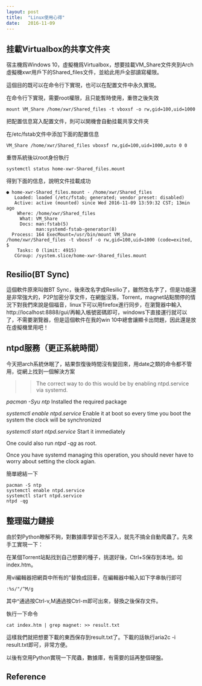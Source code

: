 ```yaml
---
layout: post
title:  "Linux使用心得"
date:   2016-11-09
---
```


## 挂載Virtualbox的共享文件夾

宿主機爲Windows 10，虛擬機爲Virtualbox，想要挂載VM_Share文件夾到Arch虛擬機xwr用戶下的Shared_files文件，並給此用戶全部讀寫權限。

這個目的既可以在命令行下實現，也可以在配置文件中永久實現。

在命令行下實現，需要root權限，且只能暫時使用，重啓之後失效

```
mount VM_Share /home/xwr/Shared_files -t vboxsf -o rw,gid=100,uid=1000
```

把配置信息寫入配置文件，則可以開機會自動挂載共享文件夾

在/etc/fstab文件中添加下面的配置信息

```
VM_Share /home/xwr/Shared_files vboxsf rw,gid=100,uid=1000,auto 0 0
```

重啓系統後以root身份執行

```
systemctl status home-xwr-Shared_files.mount 
```

得到下面的信息，說明文件挂載成功

```
● home-xwr-Shared_files.mount - /home/xwr/Shared_files
   Loaded: loaded (/etc/fstab; generated; vendor preset: disabled)
   Active: active (mounted) since Wed 2016-11-09 13:59:32 CST; 13min ago
    Where: /home/xwr/Shared_files
     What: VM_Share
     Docs: man:fstab(5)
           man:systemd-fstab-generator(8)
  Process: 164 ExecMount=/usr/bin/mount VM_Share /home/xwr/Shared_files -t vboxsf -o rw,gid=100,uid=1000 (code=exited, $
    Tasks: 0 (limit: 4915)
   CGroup: /system.slice/home-xwr-Shared_files.mount
```

## Resilio(BT Sync)

這個軟件原來叫做BT Sync，後來改名字成Resilio了，雖然改名字了，但是功能還是非常強大的，P2P加密分享文件，在網盤沒落，Torrent，magnet站點關停的情況下對我們來說是個福音，linux下可以用firefox進行同步，在瀏覽器中輸入http://localhost:8888/gui/再輸入帳號密碼即可，windows下直接運行就可以了，不需要瀏覽器，但是這個軟件在我的win 10中總會讓顯卡出問題，因此還是放在虛擬機里用吧！


## ntpd服務（更正系統時間）

今天把arch系統休眠了，結果恢復後時間沒有變回來，用date之類的命令都不管用，從網上找到一個解決方案

>> The correct way to do this would be by enabling ntpd.service via systemd.
>> 
*pacman -Syu ntp* Installed the required package
>> 
*systemctl enable ntpd.service* Enable it at boot so every time you boot the system the clock will be synchronized
>> 
*systemctl start ntpd.service* Start it immediately
>> 
One could also run *ntpd -qg* as root.
>> 
Once you have systemd managing this operation, you should never have to worry about setting the clock agian.

簡單總結一下

```
pacman -S ntp
systemctl enable ntpd.service
systemctl start ntpd.service
ntpd -qg
```

## 整理磁力鏈接

由於對Python瞭解不夠，對數據庫學習也不深入，就先不搞全自動爬蟲了。先來手工實現一下：

在某個Torrent站點找到自己想要的種子，挑選好後，Ctrl+S保存到本地。如index.htm。

用vi編輯器把網頁中所有的"替換成回車，在編輯器中輸入如下字串執行即可

```
:%s/"/^M/g
```

其中^通過按Ctrl-v,M通過按Ctrl-m即可出來，替換之後保存文件。

執行一下命令

```
cat index.htm | grep magnet: >> result.txt
```

這樣我們就把想要下載的東西保存到result.txt了。下載的話執行aria2c -i result.txt即可，非常方便。

以後有空用Python實現一下爬蟲，數據庫，有需要的話再整個硬盤。

## Reference

